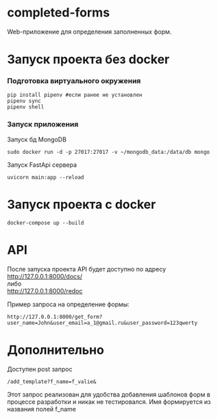 # completed-forms
Web-приложение для определения заполненных форм.



# Запуск проекта без docker

### Подготовка виртуального окружения
```
pip install pipenv #если ранее не установлен
pipenv sync 
pipenv shell
```
### Запуск приложения
Запуск бд MongoDB
```
sudo docker run -d -p 27017:27017 -v ~/mongodb_data:/data/db mongo
```
Запуск FastApi сервера
```
uvicorn main:app --reload
```

# Запуск проекта с docker
```
docker-compose up --build
```

# API
После запуска проекта API будет доступно по адресу
<br>http://127.0.0.1:8000/docs/ 
<br>либо 
<br>http://127.0.0.1:8000/redoc

Пример запроса на определение формы:
```
http://127.0.0.1:8000/get_form?user_name=John&user_email=a_1@gmail.ru&user_password=123qwerty
```

# Дополнительно
Доступен post запрос 

```
/add_template?f_name=f_valie&
```

Этот запрос реализован для удобства добавления шаблонов форм в процессе разработки и никак не тестировался. Имя формируется из названия полей f_name